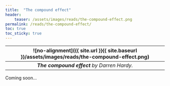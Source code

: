 ```yaml
---
title:  "The compound effect"
header:
    teaser: /assets/images/reads/the-compound-effect.png
permalink: /reads/the-compound-effect/
toc: true
toc_sticky: true
---
```


| ![no-alignment]({{ site.url }}{{ site.baseurl }}/assets/images/reads/the-compound-effect.png) |
|:--:|
| ***The compound effect*** *by Darren Hardy.* |

Coming soon...
